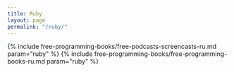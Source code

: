 ```yaml
---
title: Ruby
layout: page
permalink: "/ruby/"
---
```


{% include free-programming-books/free-podcasts-screencasts-ru.md param="ruby" %}
{% include free-programming-books/free-programming-books-ru.md param="ruby" %}
